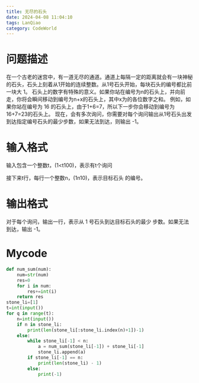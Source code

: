 ```yaml
---
title: 无尽的石头
date: 2024-04-08 11:04:10
tags: LanQiao
category: CodeWorld
---
```


# 问题描述

在一个古老的迷宫中，有一道无尽的通道。通道上每隔一定的距离就会有一块神秘的石头，石头上刻着从1开始的连续整数。从1号石头开始，每块石头的编号都比前一块大 1。
石头上的数字有特殊的意义。如果你站在编号为n的石头上，并向前走，你将会瞬间移动到编号为n+x的石头上，其中x为的各位数字之和。
例如，如果你站在编号为 16 的石头上，由于1+6=7，所以下一步你会移动到编号为16+7=23的石头上。
现在，会有多次询问，你需要对每个询问输出从1号石头出发到达指定编号石头的最少步数，如果无法到达，则输出 -1。

# 输入格式

输入包含一个整数t，(1<t100)，表示有t个询问

接下来t行，每行一个整数n，(1n10)，表示目标石头
的编号。

# 输出格式

对于每个询问，输出一行，表示从 1 号石头到达目标石头的最少
步数。如果无法到达，输出 -1。

# Mycode

```python
def num_sum(num):
    num=str(num)
    res=0
    for i in num:
        res+=int(i)
    return res
stone_li=[1]
t=int(input())
for q in range(t):
    n=int(input())
    if n in stone_li:
        print(len(stone_li[:stone_li.index(n)+1])-1)
    else:
        while stone_li[-1] < n:
            a = num_sum(stone_li[-1]) + stone_li[-1]
            stone_li.append(a)
        if stone_li[-1] == n:
            print(len(stone_li) - 1)
        else:
            print(-1)

```

